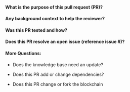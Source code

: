 <!--- Remove sections that do not apply -->
#### What is the purpose of this pull request (PR)?

#### Any background context to help the reviewer?

#### Was this PR tested and how?

#### Does this PR resolve an open issue (reference issue #)?

#### More Questions:
- Does the knowledge base need an update?

- Does this PR add or change dependencies?

- Does this PR change or fork the blockchain